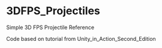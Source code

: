 # 3DFPS_Projectiles
Simple 3D FPS Projectile Reference 

Code based on tutorial from Unity_in_Action_Second_Edition
